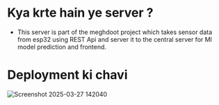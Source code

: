 # Kya krte hain ye server ?
- This server is part of the meghdoot project which takes sensor data from esp32 using REST Api and server it to the central server for Ml model prediction and frontend.
# Deployment ki chavi
![Screenshot 2025-03-27 142040](https://github.com/user-attachments/assets/11a86473-b237-46c2-af9b-20cda131e051)
